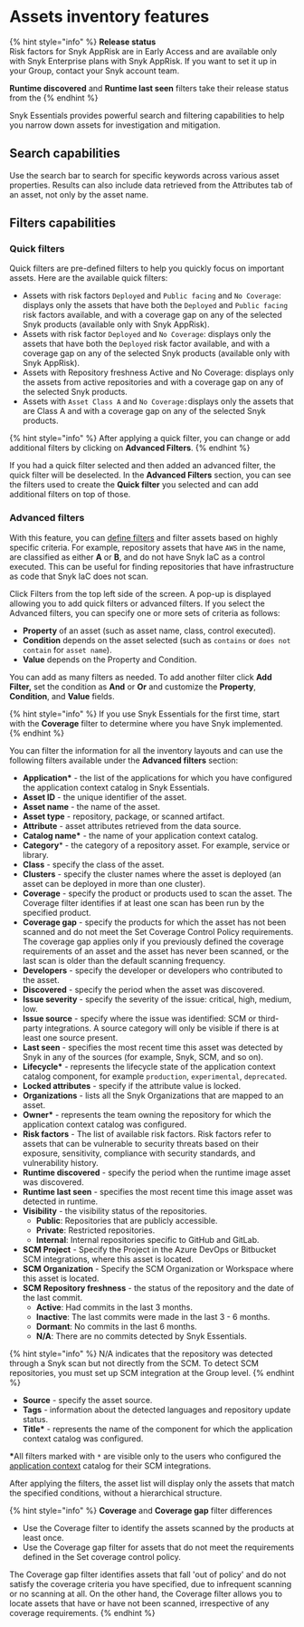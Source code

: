 # Assets inventory features

{% hint style="info" %}
**Release status** \
Risk factors for Snyk AppRisk are in Early Access and are available only with Snyk Enterprise plans with Snyk AppRisk. If you want to set it up in your Group, contact your Snyk account team.

**Runtime discovered** and **Runtime last seen** filters take their release status from the&#x20;
{% endhint %}

Snyk Essentials provides powerful search and filtering capabilities to help you narrow down assets for investigation and mitigation.

## Search capabilities

Use the search bar to search for specific keywords across various asset properties. Results can also include data retrieved from the Attributes tab of an asset, not only by the asset name.&#x20;

## Filters capabilities

### Quick filters

Quick filters are pre-defined filters to help you quickly focus on important assets. Here are the available quick filters:

* Assets with risk factors `Deployed` and `Public facing` and `No Coverage`: displays only the assets that have both the `Deployed` and `Public facing` risk factors available, and with a coverage gap on any of the selected Snyk products (available only with Snyk AppRisk).
* Assets with risk factor `Deployed` and `No Coverage`: displays only the assets that have both the `Deployed` risk factor available, and with a coverage gap on any of the selected Snyk products  (available only with Snyk AppRisk).
* Assets with Repository freshness Active and No Coverage: displays only the assets from active repositories and with a coverage gap on any of the selected Snyk products.
* Assets with `Asset Class A` and `No Coverage:`displays only the assets that are Class A and with a coverage gap on any of the selected Snyk products.

{% hint style="info" %}
After applying a quick filter, you can change or add additional filters by clicking on **Advanced Filters**.&#x20;
{% endhint %}

If you had a quick filter selected and then added an advanced filter, the quick filter will be deselected. In the **Advanced Filters** section, you can see the filters used to create the **Quick filter** you selected and can add additional filters on top of those. &#x20;

### Advanced filters

With this feature, you can [define filters](../manage-risk/policies/assets-policies/create-policies.md#define-filters) and filter assets based on highly specific criteria. For example, repository assets that have `AWS` in the name, are classified as either **A** or **B**, and do not have Snyk IaC as a control executed. This can be useful for finding repositories that have infrastructure as code that Snyk IaC does not scan.

Click Filters from the top left side of the screen. A pop-up is displayed allowing you to add quick filters or advanced filters.  If you select the Advanced filters, you can specify one or more sets of criteria as follows:

* **Property** of an asset (such as asset name, class, control executed).
* **Condition** depends on the asset selected (such as `contains` or `does not contain` for `asset name`).
* **Value** depends on the Property and Condition.

You can add as many filters as needed. To add another filter click **Add Filter,** set the condition as **And** or **Or** and customize the **Property**, **Condition**, and **Value** fields.&#x20;

{% hint style="info" %}
If you use Snyk Essentials for the first time, start with the **Coverage** filter to determine where you have Snyk implemented.
{% endhint %}

You can filter the information for all the inventory layouts and can use the following filters available under the **Advanced filters** section:

* **Application\*** - the list of the applications for which you have configured the application context catalog in Snyk Essentials.
* **Asset ID** - the unique identifier of the asset.
* **Asset name** - the name of the asset.
* **Asset type** - repository, package, or scanned artifact.
* **Attribute** - asset attributes retrieved from the data source.
* **Catalog name\*** - the name of your application context catalog.
* **Category**\* - the category of a repository asset. For example, service or library.
* **Class** - specify the class of the asset.
* **Clusters** - specify the cluster names where the asset is deployed (an asset can be deployed in more than one cluster).
* **Coverage** - specify the product or products used to scan the asset. The Coverage filter identifies if at least one scan has been run by the specified product.
* **Coverage gap** - specify the products for which the asset has not been scanned and do not meet the Set Coverage Control Policy requirements. The coverage gap applies only if you previously defined the coverage requirements of an asset and the asset has never been scanned, or the last scan is older than the default scanning frequency.
* **Developers** - specify the developer or developers who contributed to the asset.
* **Discovered** - specify the period when the asset was discovered.
* **Issue severity** - specify the severity of the issue: critical, high, medium, low.
* **Issue source** - specify where the issue was identified: SCM or third-party integrations. A source category will only be visible if there is at least one source present.
* **Last seen** - specifies the most recent time this asset was detected by Snyk in any of the sources (for example, Snyk, SCM, and so on).
* **Lifecycle\*** - represents the lifecycle state of the application context catalog component, for example `production`, `experimental`, `deprecated`.
* **Locked attributes** - specify if the attribute value is locked.
* **Organizations** - lists all the Snyk Organizations that are mapped to an asset.
* **Owner\*** - represents the team owning the repository for which the application context catalog was configured.
* **Risk factors** - The list of available risk factors. Risk factors refer to assets that can be vulnerable to security threats based on their exposure, sensitivity, compliance with security standards, and vulnerability history.
* **Runtime discovered** - specify the period when the runtime image asset was discovered.
* **Runtime last seen** - specifies the most recent time this image asset was detected in runtime.
* **Visibility** - the visibility status of the repositories.
  * **Public**: Repositories that are publicly accessible.
  * **Private**: Restricted repositories.
  * **Internal**: Internal repositories specific to GitHub and GitLab.
* **SCM Project** -  Specify the Project in the Azure DevOps or Bitbucket SCM integrations, where this asset is located.
* **SCM Organization** - Specify the SCM Organization or Workspace where this asset is located.&#x20;
* **SCM Repository freshness** - the status of the repository and the date of the last commit.
  * **Active**: Had commits in the last 3 months.
  * **Inactive**: The last commits were made in the last 3 - 6 months.
  * **Dormant**: No commits in the last 6 months.
  * **N/A**: There are no commits detected by Snyk Essentials.

{% hint style="info" %}
N/A indicates that the repository was detected through a Snyk scan but not directly from the SCM. To detect SCM repositories, you must set up SCM integration at the Group level.
{% endhint %}

* **Source** - specify the asset source.
* **Tags** - information about the detected languages and repository update status.
* **Title\*** - represents the name of the component for which the application context catalog was configured.

**\***&#x41;ll filters marked with `*` are visible only to the users who configured the [application context](../developer-tools/scm-integrations/application-context-for-scm-integrations/) catalog for their SCM integrations.

After applying the filters, the asset list will display only the assets that match the specified conditions, without a hierarchical structure.

{% hint style="info" %}
**Coverage** and **Coverage gap**  filter differences

* Use the Coverage filter to identify the assets scanned by the products at least once.
* Use the Coverage gap filter for assets that do not meet the requirements defined in the Set coverage control policy.&#x20;

The Coverage gap filter identifies assets that fall 'out of policy' and do not satisfy the coverage criteria you have specified, due to infrequent scanning or no scanning at all. On the other hand, the Coverage filter allows you to locate assets that have or have not been scanned, irrespective of any coverage requirements.
{% endhint %}



